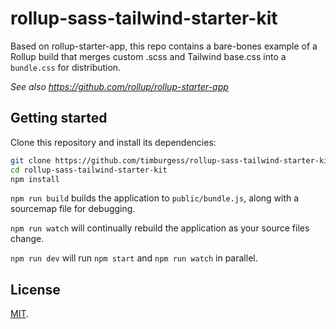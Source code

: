 # rollup-sass-tailwind-starter-kit

Based on rollup-starter-app, this repo contains a bare-bones example of a Rollup build that merges custom .scss and Tailwind base.css into a `bundle.css` for distribution.

*See also https://github.com/rollup/rollup-starter-app*


## Getting started

Clone this repository and install its dependencies:

```bash
git clone https://github.com/timburgess/rollup-sass-tailwind-starter-kit
cd rollup-sass-tailwind-starter-kit
npm install
```

`npm run build` builds the application to `public/bundle.js`, along with a sourcemap file for debugging.

`npm run watch` will continually rebuild the application as your source files change.

`npm run dev` will run `npm start` and `npm run watch` in parallel.

## License

[MIT](LICENSE).

